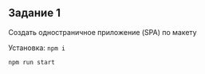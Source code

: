 ## Задание 1

Создать одностраничное приложение (SPA) по макету


Установка:
`npm i`

`npm run start`
